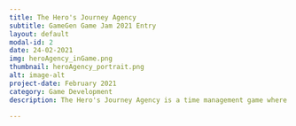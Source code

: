 ```yaml
---
title: The Hero's Journey Agency
subtitle: GameGen Game Jam 2021 Entry
layout: default
modal-id: 2
date: 24-02-2021
img: heroAgency_inGame.png
thumbnail: heroAgency_portrait.png
alt: image-alt
project-date: February 2021
category: Game Development
description: The Hero's Journey Agency is a time management game where you just got a job in the one and only Hero's Journey Agency, whose objective is to let people experience a miniature version of the Hero's journey.

---
```

